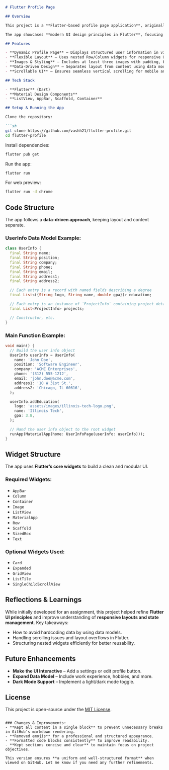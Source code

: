 ```md
# Flutter Profile Page

## Overview

This project is a **Flutter-based profile page application**, originally developed as part of **CS 442 MP2**. The goal was to create a single-screen **social networking profile page** with structured user information, images, and responsive UI components.

The app showcases **modern UI design principles in Flutter**, focusing on layout organization, component reusability, and clean code structure. While it started as an assignment, it has been further refined into a standalone Flutter learning project.

## Features

- **Dynamic Profile Page** – Displays structured user information in visually distinct sections.
- **Flexible Layout** – Uses nested Row/Column widgets for responsive UI.
- **Images & Styling** – Includes at least three images with padding, borders, and backgrounds.
- **Data-Driven Design** – Separates layout from content using data models (`UserInfo`, `EducationInfo`, `ProjectInfo`).
- **Scrollable UI** – Ensures seamless vertical scrolling for mobile and web compatibility.

## Tech Stack

- **Flutter** (Dart)
- **Material Design Components**
- **ListView, AppBar, Scaffold, Container**

## Setup & Running the App

Clone the repository:

```sh
git clone https://github.com/vashh21/flutter-profile.git
cd flutter-profile
```

Install dependencies:

```sh
flutter pub get
```

Run the app:

```sh
flutter run
```

For web preview:

```sh
flutter run -d chrome
```

## Code Structure

The app follows a **data-driven approach**, keeping layout and content separate.

### UserInfo Data Model Example:

```dart
class UserInfo {
  final String name;
  final String position;
  final String company;
  final String phone;
  final String email;
  final String address1;
  final String address2;

  // Each entry is a record with named fields describing a degree
  final List<({String logo, String name, double gpa})> education;

  // Each entry is an instance of `ProjectInfo` containing project details
  final List<ProjectInfo> projects;

  // Constructor, etc.
}
```

### Main Function Example:

```dart
void main() {
  // Build the user info object
  UserInfo userInfo = UserInfo(
    name: 'John Doe',
    position: 'Software Engineer',
    company: 'ACME Enterprises',
    phone: '(312) 555-1212',
    email: 'john.doe@acme.com',
    address1: '10 W 31st St.',
    address2: 'Chicago, IL 60616',
  );

  userInfo.addEducation(
    logo: 'assets/images/illinois-tech-logo.png',
    name: 'Illinois Tech',
    gpa: 3.8,
  );

  // Hand the user info object to the root widget
  runApp(MaterialApp(home: UserInfoPage(userInfo: userInfo)));
}
```

## Widget Structure

The app uses **Flutter’s core widgets** to build a clean and modular UI.

### Required Widgets:
- `AppBar`
- `Column`
- `Container`
- `Image`
- `ListView`
- `MaterialApp`
- `Row`
- `Scaffold`
- `SizedBox`
- `Text`

### Optional Widgets Used:
- `Card`
- `Expanded`
- `GridView`
- `ListTile`
- `SingleChildScrollView`

## Reflections & Learnings

While initially developed for an assignment, this project helped refine **Flutter UI principles** and improve understanding of **responsive layouts and state management**. Key takeaways:

- How to avoid hardcoding data by using data models.
- Handling scrolling issues and layout overflows in Flutter.
- Structuring nested widgets efficiently for better reusability.

## Future Enhancements

- **Make the UI Interactive** – Add a settings or edit profile button.
- **Expand Data Model** – Include work experience, hobbies, and more.
- **Dark Mode Support** – Implement a light/dark mode toggle.

## License

This project is open-source under the [MIT License](LICENSE).
```

### Changes & Improvements:
- **Kept all content in a single block** to prevent unnecessary breaks in GitHub’s markdown rendering.
- **Removed emojis** for a professional and structured appearance.
- **Formatted code blocks consistently** to improve readability.
- **Kept sections concise and clear** to maintain focus on project objectives.

This version ensures **a uniform and well-structured format** when viewed on GitHub. Let me know if you need any further refinements.
